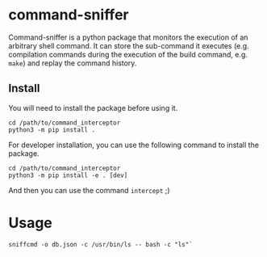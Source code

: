 # command-sniffer

Command-sniffer is a python package that monitors the execution of an arbitrary
shell command. It can store the sub-command it executes (e.g. compilation commands
during the execution of the build command, e.g. `make`) and replay the command
history.

## Install

You will need to install the package before using it.

```shell
cd /path/to/command_interceptor
python3 -m pip install .
```

For developer installation, you can use the following command
to install the package.

```shell
cd /path/to/command_interceptor
python3 -m pip install -e . [dev]
```

And then you can use the command `intercept` ;)

# Usage
```shell
sniffcmd -o db.json -c /usr/bin/ls -- bash -c "ls"`
```
